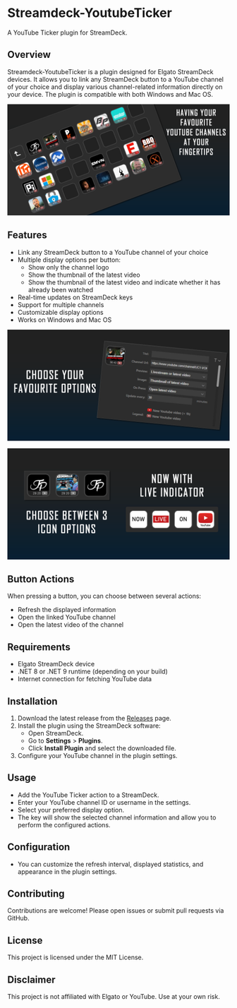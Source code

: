 # Streamdeck-YoutubeTicker

A YouTube Ticker plugin for StreamDeck.

## Overview

Streamdeck-YoutubeTicker is a plugin designed for Elgato StreamDeck devices. It allows you to link any StreamDeck button to a YouTube channel of your choice and display various channel-related information directly on your device. The plugin is compatible with both Windows and Mac OS.

![Preview](Assets/1-preview.png)

## Features

- Link any StreamDeck button to a YouTube channel of your choice
- Multiple display options per button:
  - Show only the channel logo
  - Show the thumbnail of the latest video
  - Show the thumbnail of the latest video and indicate whether it has already been watched
- Real-time updates on StreamDeck keys
- Support for multiple channels
- Customizable display options
- Works on Windows and Mac OS

![Preview](Assets/2-preview.png)

![Preview](Assets/3-preview.png)

## Button Actions

When pressing a button, you can choose between several actions:
- Refresh the displayed information
- Open the linked YouTube channel
- Open the latest video of the channel

## Requirements

- Elgato StreamDeck device
- .NET 8 or .NET 9 runtime (depending on your build)
- Internet connection for fetching YouTube data

## Installation

1. Download the latest release from the [Releases](https://github.com/MajMcCloud/Streamdeck-YoutubeTicker/releases) page.
2. Install the plugin using the StreamDeck software:
   - Open StreamDeck.
   - Go to __Settings__ > __Plugins__.
   - Click __Install Plugin__ and select the downloaded file.
3. Configure your YouTube channel in the plugin settings.

## Usage

- Add the YouTube Ticker action to a StreamDeck.
- Enter your YouTube channel ID or username in the settings.
- Select your preferred display option.
- The key will show the selected channel information and allow you to perform the configured actions.

## Configuration

- You can customize the refresh interval, displayed statistics, and appearance in the plugin settings.

## Contributing

Contributions are welcome! Please open issues or submit pull requests via GitHub.

## License

This project is licensed under the MIT License.

## Disclaimer

This project is not affiliated with Elgato or YouTube. Use at your own risk.

